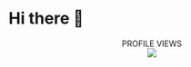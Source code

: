 # Hi there 👋

<p align="center"> 
  PROFILE VIEWS<br>
  <img src="https://profile-counter.glitch.me/fengxinhhh/count.svg" />
</p>
